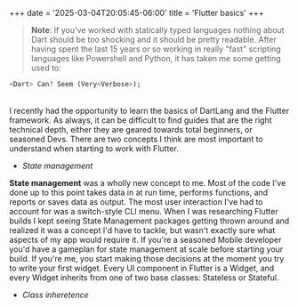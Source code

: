 +++
date = '2025-03-04T20:05:45-06:00'
title = 'Flutter basics'
+++
 >**Note**: If you've worked with statically typed languages nothing about Dart should be too shocking and it should be pretty readable. After having spent the last 15 years or so working in really "fast" scripting languages like Powershell and Python, it has taken me some getting used to:
```Dart
<Dart> Can? Seem (Very<Verbose>);
```
<br>
I recently had the opportunity to learn the basics of DartLang and the Flutter framework. As always, it can be difficult to find guides that are the right technical depth, either they are geared towards total beginners, or seasoned Devs. There are two concepts I think are most important to understand when starting to work with Flutter.

- *State management*

**State management** was a wholly new concept to me. Most of the code I've done up to this point takes data in at run time, performs functions, and reports or saves data as output. The most user interaction I've had to account for was a switch-style CLI menu. When I was researching Flutter builds I kept seeing State Management packages getting thrown around and realized it was a concept I'd have to tackle, but wasn't exactly sure what aspects of my app would require it. If you're a seasoned Mobile developer you'd have a gameplan for state management at scale before starting your build. If you're me, you start making those decisions at the moment you try to write your first widget. Every UI component in Flutter is a Widget, and every Widget inherits from one of two base classes: Stateless or Stateful.




- *Class inheretence*
